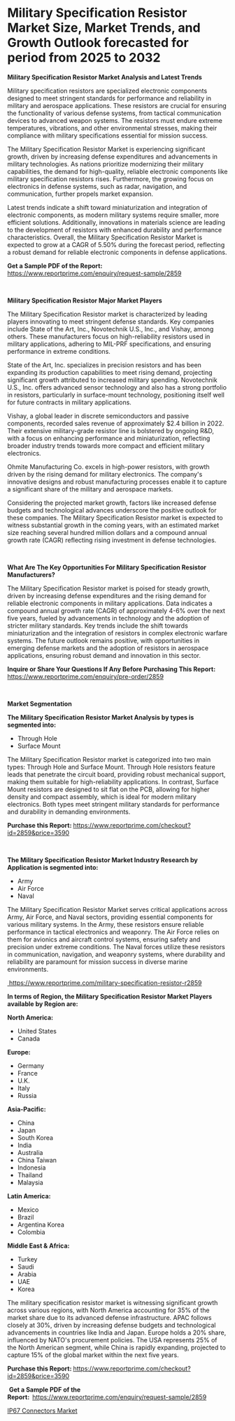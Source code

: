 <p><h1>Military Specification Resistor Market Size, Market Trends, and Growth Outlook forecasted for period from 2025 to 2032</h1></p><p><strong>Military Specification Resistor Market Analysis and Latest Trends</strong></p>
<p><p>Military specification resistors are specialized electronic components designed to meet stringent standards for performance and reliability in military and aerospace applications. These resistors are crucial for ensuring the functionality of various defense systems, from tactical communication devices to advanced weapon systems. The resistors must endure extreme temperatures, vibrations, and other environmental stresses, making their compliance with military specifications essential for mission success.</p><p>The Military Specification Resistor Market is experiencing significant growth, driven by increasing defense expenditures and advancements in military technologies. As nations prioritize modernizing their military capabilities, the demand for high-quality, reliable electronic components like military specification resistors rises. Furthermore, the growing focus on electronics in defense systems, such as radar, navigation, and communication, further propels market expansion.</p><p>Latest trends indicate a shift toward miniaturization and integration of electronic components, as modern military systems require smaller, more efficient solutions. Additionally, innovations in materials science are leading to the development of resistors with enhanced durability and performance characteristics. Overall, the Military Specification Resistor Market is expected to grow at a CAGR of 5.50% during the forecast period, reflecting a robust demand for reliable electronic components in defense applications.</p></p>
<p><strong>Get a Sample PDF of the Report:&nbsp;</strong> <a href="https://www.reportprime.com/enquiry/request-sample/2859?utm_campaign=2756&utm_medium=2&utm_source=Github&utm_content=ia&utm_term=18032025&utm_id=military-specification-resistor">https://www.reportprime.com/enquiry/request-sample/2859</a></p>
<p>&nbsp;</p>
<p><strong>Military Specification Resistor Major Market Players</strong></p>
<p><p>The Military Specification Resistor market is characterized by leading players innovating to meet stringent defense standards. Key companies include State of the Art, Inc., Novotechnik U.S., Inc., and Vishay, among others. These manufacturers focus on high-reliability resistors used in military applications, adhering to MIL-PRF specifications, and ensuring performance in extreme conditions.</p><p>State of the Art, Inc. specializes in precision resistors and has been expanding its production capabilities to meet rising demand, projecting significant growth attributed to increased military spending. Novotechnik U.S., Inc. offers advanced sensor technology and also has a strong portfolio in resistors, particularly in surface-mount technology, positioning itself well for future contracts in military applications.</p><p>Vishay, a global leader in discrete semiconductors and passive components, recorded sales revenue of approximately $2.4 billion in 2022. Their extensive military-grade resistor line is bolstered by ongoing R&D, with a focus on enhancing performance and miniaturization, reflecting broader industry trends towards more compact and efficient military electronics.</p><p>Ohmite Manufacturing Co. excels in high-power resistors, with growth driven by the rising demand for military electronics. The company's innovative designs and robust manufacturing processes enable it to capture a significant share of the military and aerospace markets.</p><p>Considering the projected market growth, factors like increased defense budgets and technological advances underscore the positive outlook for these companies. The Military Specification Resistor market is expected to witness substantial growth in the coming years, with an estimated market size reaching several hundred million dollars and a compound annual growth rate (CAGR) reflecting rising investment in defense technologies.</p></p>
<p>&nbsp;</p>
<p><strong>What Are The Key Opportunities For Military Specification Resistor Manufacturers?</strong></p>
<p><p>The Military Specification Resistor market is poised for steady growth, driven by increasing defense expenditures and the rising demand for reliable electronic components in military applications. Data indicates a compound annual growth rate (CAGR) of approximately 4-6% over the next five years, fueled by advancements in technology and the adoption of stricter military standards. Key trends include the shift towards miniaturization and the integration of resistors in complex electronic warfare systems. The future outlook remains positive, with opportunities in emerging defense markets and the adoption of resistors in aerospace applications, ensuring robust demand and innovation in this sector.</p></p>
<p><strong>Inquire or Share Your Questions If Any Before Purchasing This Report:</strong> <a href="https://www.reportprime.com/enquiry/pre-order/2859?utm_campaign=2756&utm_medium=2&utm_source=Github&utm_content=ia&utm_term=18032025&utm_id=military-specification-resistor">https://www.reportprime.com/enquiry/pre-order/2859</a></p>
<p>&nbsp;</p>
<p><strong>Market Segmentation</strong></p>
<p><strong>The Military Specification Resistor Market Analysis by types is segmented into:</strong></p>
<p><ul><li>Through Hole</li><li>Surface Mount</li></ul></p>
<p><p>The Military Specification Resistor market is categorized into two main types: Through Hole and Surface Mount. Through Hole resistors feature leads that penetrate the circuit board, providing robust mechanical support, making them suitable for high-reliability applications. In contrast, Surface Mount resistors are designed to sit flat on the PCB, allowing for higher density and compact assembly, which is ideal for modern military electronics. Both types meet stringent military standards for performance and durability in demanding environments.</p></p>
<p><strong>Purchase this Report:&nbsp;</strong><a href="https://www.reportprime.com/checkout?id=2859&price=3590&utm_campaign=2756&utm_medium=2&utm_source=Github&utm_content=ia&utm_term=18032025&utm_id=military-specification-resistor">https://www.reportprime.com/checkout?id=2859&price=3590</a></p>
<p>&nbsp;</p>
<p><strong>The Military Specification Resistor Market Industry Research by Application is segmented into:</strong></p>
<p><ul><li>Army</li><li>Air Force</li><li>Naval</li></ul></p>
<p><p>The Military Specification Resistor Market serves critical applications across Army, Air Force, and Naval sectors, providing essential components for various military systems. In the Army, these resistors ensure reliable performance in tactical electronics and weaponry. The Air Force relies on them for avionics and aircraft control systems, ensuring safety and precision under extreme conditions. The Naval forces utilize these resistors in communication, navigation, and weaponry systems, where durability and reliability are paramount for mission success in diverse marine environments.</p></p>
<p><a href="https://www.reportprime.com/military-specification-resistor-r2859?utm_campaign=2756&utm_medium=2&utm_source=Github&utm_content=ia&utm_term=18032025&utm_id=military-specification-resistor">&nbsp;https://www.reportprime.com/military-specification-resistor-r2859</a></p>
<p><strong>In terms of Region, the Military Specification Resistor Market Players available by Region are:</strong></p>
<p>
    <p> <strong> North America: </strong>
        <ul>
            <li>United States</li>
            <li>Canada</li>
        </ul>
        </p> 
    <p> <strong> Europe: </strong>
        <ul>
            <li>Germany</li>
            <li>France</li>
            <li>U.K.</li>
            <li>Italy</li>
            <li>Russia</li>
        </ul>
        </p> 
    <p> <strong> Asia-Pacific: </strong>
        <ul>
            <li>China</li>
            <li>Japan</li>
            <li>South Korea</li>
            <li>India</li>
            <li>Australia</li>
            <li>China Taiwan</li>
            <li>Indonesia</li>
            <li>Thailand</li>
            <li>Malaysia</li>
        </ul>
        </p> 
    <p> <strong> Latin America: </strong>
        <ul>
            <li>Mexico</li>
            <li>Brazil</li>
            <li>Argentina Korea</li>
            <li>Colombia</li>
        </ul>
        </p> 
    <p> <strong> Middle East & Africa: </strong>
        <ul>
            <li>Turkey</li>
            <li>Saudi</li>
            <li>Arabia</li>
            <li>UAE</li>
            <li>Korea</li>
        </ul>
    </p>
    </p>
<p><p>The military specification resistor market is witnessing significant growth across various regions, with North America accounting for 35% of the market share due to its advanced defense infrastructure. APAC follows closely at 30%, driven by increasing defense budgets and technological advancements in countries like India and Japan. Europe holds a 20% share, influenced by NATO's procurement policies. The USA represents 25% of the North American segment, while China is rapidly expanding, projected to capture 15% of the global market within the next five years.</p></p>
<p><strong>Purchase this Report: </strong><a href="https://www.reportprime.com/checkout?id=2859&price=3590&utm_campaign=2756&utm_medium=2&utm_source=Github&utm_content=ia&utm_term=18032025&utm_id=military-specification-resistor">https://www.reportprime.com/checkout?id=2859&price=3590</a></p>
<p>&nbsp;<strong>Get a Sample PDF of the Report:&nbsp;&nbsp;</strong><a href="https://www.reportprime.com/enquiry/request-sample/2859?utm_campaign=2756&utm_medium=2&utm_source=Github&utm_content=ia&utm_term=18032025&utm_id=military-specification-resistor">https://www.reportprime.com/enquiry/request-sample/2859</a></p>
<p><strong></strong></p>
<p><p><a href="https://github.com/oshodikurc/Market-Research-Report-List-1/blob/main/ip67-connectors-market.md?utm_campaign=2756&utm_medium=2&utm_source=Github&utm_content=ia&utm_term=18032025&utm_id=military-specification-resistor">IP67 Connectors Market</a></p></p>